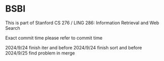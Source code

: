 # BSBI
This is part of Stanford CS 276 / LING 286: Information Retrieval and Web Search

Exact commit time please refer to commit time

2024/9/24 finish iter and before
2024/9/24 finish sort and before
2024/9/25 find problem in merge